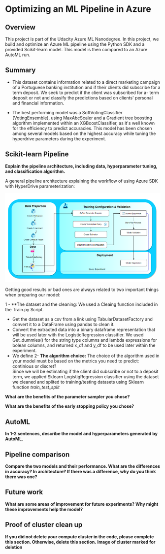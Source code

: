 # Optimizing an ML Pipeline in Azure

## Overview
This project is part of the Udacity Azure ML Nanodegree.
In this project, we build and optimize an Azure ML pipeline using the Python SDK and a provided Scikit-learn model.
This model is then compared to an Azure AutoML run.

## Summary
- This dataset contains information related to a direct marketing campaign of a Portuguese banking institution and if their clients did subscribe for a term deposit.
We seek to predict if the client was subscribed for a- term deposit or not and classify the predictions based on clients' personal and financial information.

- The best performing model was a SoftVotingClassifier (VotingEnsemble), using MaxAbcScaler and a Gradient tree boosting algorithm implemented within an XGBoostClassifier, as it's well known for the efficiency to predict accuracies. 
This model has been chosen among several models based on the highest accuracy while tuning the hyperdrive parameters during the experiment.

## Scikit-learn Pipeline
**Explain the pipeline architecture, including data, hyperparameter tuning, and classification algorithm.**

A general pipeline architecture explaining the workflow of using Azure SDK with HyperDrive parameterization:

![alt_text](SklearnPipelineArchitecture.PNG)

Getting good results or bad ones are always related to two important things when preparing our model: 

1 - **The dataset and the cleaning: We used a Cleaing function included in the Train.py Script. <br>
   - Get the dataset as a csv from a link using TabularDatasetFactory and convert it to a DataFrame using pandas to clean it.<br>
   - Convert the extracted data into a binary dataframe representation that will be used later with the LogisticRegression classifier. We used Get_dummies() for the string type columns and lambda expressions for bolean columns, and returned x_df and y_df to be used later within the experiment.<br>
   - We define
2- **The algorithm choice:** The choice of the algorithm used in your model must be based on the metrics you need to predict: continious or discret?<br>
Since we will be estimating if the client did subscribe or not to a deposit term, we applied Sklearn LogistigRegression classifier using the dataset we cleaned and splited to training/testing datasets using Sklearn function *train_test_split* 
 

**What are the benefits of the parameter sampler you chose?**

**What are the benefits of the early stopping policy you chose?**

## AutoML
**In 1-2 sentences, describe the model and hyperparameters generated by AutoML.**

## Pipeline comparison
**Compare the two models and their performance. What are the differences in accuracy? In architecture? If there was a difference, why do you think there was one?**

## Future work
**What are some areas of improvement for future experiments? Why might these improvements help the model?**

## Proof of cluster clean up
**If you did not delete your compute cluster in the code, please complete this section. Otherwise, delete this section.**
**Image of cluster marked for deletion**
